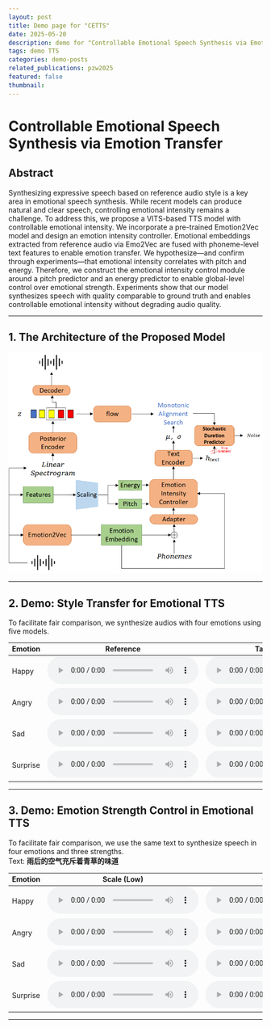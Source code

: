 ```yaml
---
layout: post
title: Demo page for "CETTS"
date: 2025-05-20
description: demo for "Controllable Emotional Speech Synthesis via Emotion Transfer"
tags: demo TTS
categories: demo-posts
related_publications: pzw2025
featured: false
thumbnail:
---
```


# Controllable Emotional Speech Synthesis via Emotion Transfer

## Abstract

Synthesizing expressive speech based on reference audio style is a key area in emotional speech synthesis. While recent models can produce natural and clear speech, controlling emotional intensity remains a challenge. To address this, we propose a VITS-based TTS model with controllable emotional intensity. We incorporate a pre-trained Emotion2Vec model and design an emotion intensity controller. Emotional embeddings extracted from reference audio via Emo2Vec are fused with phoneme-level text features to enable emotion transfer. We hypothesize—and confirm through experiments—that emotional intensity correlates with pitch and energy. Therefore, we construct the emotional intensity control module around a pitch predictor and an energy predictor to enable global-level control over emotional strength. Experiments show that our model synthesizes speech with quality comparable to ground truth and enables controllable emotional intensity without degrading audio quality.

---

## 1. The Architecture of the Proposed Model

![arch](../assets/CETTS/Training.jpg)

---

## 2. Demo: Style Transfer for Emotional TTS

To facilitate fair comparison, we synthesize audios with four emotions using five models.

| Emotion | Reference | Target Speaker | CME-TTS | ME-TTS | wav2vec2+VITS | Ours w/o Intensity Controller | Ours |
|--------|-----------|----------------|---------|--------|----------------|------------------------------|------|
| Happy | <audio controls src="../assets/CETTS/demo1/ref/01010501.wav"></audio> | <audio controls src="../assets/CETTS/demo1/spk/01071000.wav"></audio> | <audio controls src="../assets/CETTS/demo1/CME-TTS/happy_s1.wav"></audio> | <audio controls src="../assets/CETTS/demo1/ME-TTS/Happy.wav"></audio> | <audio controls src="../assets/CETTS/demo1/wav2vec+vits/2.wav"></audio> | <audio controls src="../assets/CETTS/demo1/emo2vec+vits/2.wav"></audio> | <audio controls src="../assets/CETTS/demo1/ours/2.wav"></audio> |
| Angry | <audio controls src="../assets/CETTS/demo1/ref/02020500.wav"></audio> | <audio controls src="../assets/CETTS/demo1/spk/02071000.wav"></audio> | <audio controls src="../assets/CETTS/demo1/CME-TTS/angry_s2.wav"></audio> | <audio controls src="../assets/CETTS/demo1/ME-TTS/Angry.wav"></audio> | <audio controls src="../assets/CETTS/demo1/wav2vec+vits/1.wav"></audio> | <audio controls src="../assets/CETTS/demo1/emo2vec+vits/1.wav"></audio> | <audio controls src="../assets/CETTS/demo1/ours/1.wav"></audio> |
| Sad | <audio controls src="../assets/CETTS/demo1/ref/03030500.wav"></audio> | <audio controls src="../assets/CETTS/demo1/spk/03071000.wav"></audio> | <audio controls src="../assets/CETTS/demo1/CME-TTS/sad_s4.wav"></audio> | <audio controls src="../assets/CETTS/demo1/ME-TTS/Sad.wav"></audio> | <audio controls src="../assets/CETTS/demo1/wav2vec+vits/4.wav"></audio> | <audio controls src="../assets/CETTS/demo1/emo2vec+vits/4.wav"></audio> | <audio controls src="../assets/CETTS/demo1/ours/4.wav"></audio> |
| Surprise | <audio controls src="../assets/CETTS/demo1/ref/04060500.wav"></audio> | <audio controls src="../assets/CETTS/demo1/spk/04071000.wav"></audio> | <audio controls src="../assets/CETTS/demo1/CME-TTS/surprise_s3.wav"></audio> | <audio controls src="../assets/CETTS/demo1/ME-TTS/Surprise.wav"></audio> | <audio controls src="../assets/CETTS/demo1/wav2vec+vits/3.wav"></audio> | <audio controls src="../assets/CETTS/demo1/emo2vec+vits/3.wav"></audio> | <audio controls src="../assets/CETTS/demo1/ours/3.wav"></audio> |

---

## 3. Demo: Emotion Strength Control in Emotional TTS

To facilitate fair comparison, we use the same text to synthesize speech in four emotions and three strengths.  
Text: **雨后的空气充斥着青草的味道**

| Emotion | Scale (Low) | Ours (Low) | Scale (Medium) | Ours (Medium) | Scale (Strong) | Ours (Strong) |
|--------|--------------|-------------|------------------|------------------|-------------------|-------------------|
| Happy | <audio controls src="../assets/CETTS/demo2/wav2vec_intensity_demo/happy/0.5.wav"></audio> | <audio controls src="../assets/CETTS/demo2/final_intensity_demo/happy/0.1/ber_vits_2.wav"></audio> | <audio controls src="../assets/CETTS/demo2/wav2vec_intensity_demo/happy/1.wav"></audio> | <audio controls src="../assets/CETTS/demo2/final_intensity_demo/happy/1.0/ber_vits_2.wav"></audio> | <audio controls src="../assets/CETTS/demo2/wav2vec_intensity_demo/happy/1.5.wav"></audio> | <audio controls src="../assets/CETTS/demo2/final_intensity_demo/happy/3.0/ber_vits_2.wav"></audio> |
| Angry | <audio controls src="../assets/CETTS/demo2/wav2vec_intensity_demo/angry/0.5.wav"></audio> | <audio controls src="../assets/CETTS/demo2/final_intensity_demo/angry/0.1/ber_vits_2.wav"></audio> | <audio controls src="../assets/CETTS/demo2/wav2vec_intensity_demo/angry/1.wav"></audio> | <audio controls src="../assets/CETTS/demo2/final_intensity_demo/angry/1.0/ber_vits_2.wav"></audio> | <audio controls src="../assets/CETTS/demo2/wav2vec_intensity_demo/angry/1.5.wav"></audio> | <audio controls src="../assets/CETTS/demo2/final_intensity_demo/angry/3.0/ber_vits_2.wav"></audio> |
| Sad | <audio controls src="../assets/CETTS/demo2/wav2vec_intensity_demo/sad/0.5.wav"></audio> | <audio controls src="../assets/CETTS/demo2/final_intensity_demo/sad/0.1/ber_vits_2.wav"></audio> | <audio controls src="../assets/CETTS/demo2/wav2vec_intensity_demo/sad/1.wav"></audio> | <audio controls src="../assets/CETTS/demo2/final_intensity_demo/sad/1.0/ber_vits_2.wav"></audio> | <audio controls src="../assets/CETTS/demo2/wav2vec_intensity_demo/sad/1.5.wav"></audio> | <audio controls src="../assets/CETTS/demo2/final_intensity_demo/sad/3.0/ber_vits_2.wav"></audio> |
| Surprise | <audio controls src="../assets/CETTS/demo2/wav2vec_intensity_demo/surprise/0.5.wav"></audio> | <audio controls src="../assets/CETTS/demo2/final_intensity_demo/surprise/0.1/ber_vits_2.wav"></audio> | <audio controls src="../assets/CETTS/demo2/wav2vec_intensity_demo/surprise/1.wav"></audio> | <audio controls src="../assets/CETTS/demo2/final_intensity_demo/surprise/1.0/ber_vits_2.wav"></audio> | <audio controls src="../assets/CETTS/demo2/wav2vec_intensity_demo/surprise/1.5.wav"></audio> | <audio controls src="../assets/CETTS/demo2/final_intensity_demo/surprise/3.0/ber_vits_2.wav"></audio> |

---

